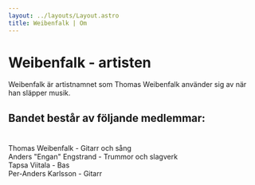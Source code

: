 ```yaml
---
layout: ../layouts/Layout.astro
title: Weibenfalk | Om
---
```


# Weibenfalk - artisten

Weibenfalk är artistnamnet som Thomas Weibenfalk använder sig av när han släpper musik.

## Bandet består av följande medlemmar:
#

Thomas Weibenfalk - Gitarr och sång  
Anders "Engan" Engstrand - Trummor och slagverk  
Tapsa Viitala - Bas  
Per-Anders Karlsson - Gitarr  
